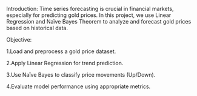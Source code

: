 Introduction:
Time series forecasting is crucial in financial markets, especially for predicting gold prices. In this project, we use Linear Regression and Naïve Bayes Theorem to analyze and forecast gold prices based on historical data.

Objective:

1.Load and preprocess a gold price dataset.

2.Apply Linear Regression for trend prediction.

3.Use Naïve Bayes to classify price movements (Up/Down).

4.Evaluate model performance using appropriate metrics.


